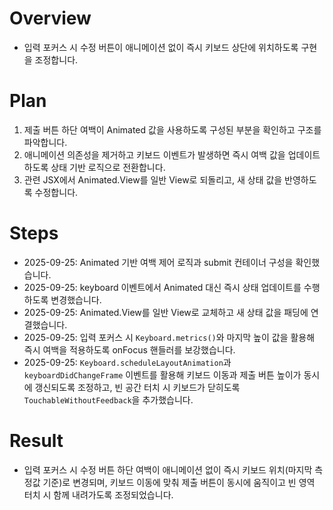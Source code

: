 # Overview
- 입력 포커스 시 수정 버튼이 애니메이션 없이 즉시 키보드 상단에 위치하도록 구현을 조정합니다.

# Plan
1. 제출 버튼 하단 여백이 Animated 값을 사용하도록 구성된 부분을 확인하고 구조를 파악합니다.
2. 애니메이션 의존성을 제거하고 키보드 이벤트가 발생하면 즉시 여백 값을 업데이트하도록 상태 기반 로직으로 전환합니다.
3. 관련 JSX에서 Animated.View를 일반 View로 되돌리고, 새 상태 값을 반영하도록 수정합니다.

# Steps
- 2025-09-25: Animated 기반 여백 제어 로직과 submit 컨테이너 구성을 확인했습니다.
- 2025-09-25: keyboard 이벤트에서 Animated 대신 즉시 상태 업데이트를 수행하도록 변경했습니다.
- 2025-09-25: Animated.View를 일반 View로 교체하고 새 상태 값을 패딩에 연결했습니다.
- 2025-09-25: 입력 포커스 시 `Keyboard.metrics()`와 마지막 높이 값을 활용해 즉시 여백을 적용하도록 onFocus 핸들러를 보강했습니다.
- 2025-09-25: `Keyboard.scheduleLayoutAnimation`과 `keyboardDidChangeFrame` 이벤트를 활용해 키보드 이동과 제출 버튼 높이가 동시에 갱신되도록 조정하고, 빈 공간 터치 시 키보드가 닫히도록 `TouchableWithoutFeedback`을 추가했습니다.

# Result
- 입력 포커스 시 수정 버튼 하단 여백이 애니메이션 없이 즉시 키보드 위치(마지막 측정값 기준)로 변경되며, 키보드 이동에 맞춰 제출 버튼이 동시에 움직이고 빈 영역 터치 시 함께 내려가도록 조정되었습니다.
